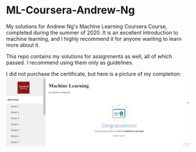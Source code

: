 # ML-Coursera-Andrew-Ng
My solutions for Andrew Ng's Machine Learning Coursera Course, completed during the summer of 2020. It is an excellent introduction to machine learning, and I highly recommend it for anyone wanting to learn more about it.

This repo contains my solutions for assignments as well, all of which passed. I recommend using them only as guidelines.

I did not purchase the certificate, but here is a picture of my completion:
![](completion.jpg)
